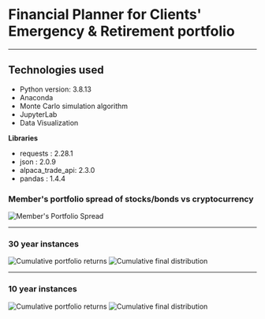 # Financial Planner for Clients' Emergency & Retirement portfolio
_________________________________________________________________

## Technologies used
- Python version: 3.8.13
- Anaconda
- Monte Carlo simulation algorithm
- JupyterLab
- Data Visualization

**Libraries**
- requests        : 2.28.1
- json            : 2.0.9
- alpaca_trade_api: 2.3.0
- pandas          : 1.4.4

### Member's portfolio spread of stocks/bonds vs cryptocurrency
![Member's Portfolio Spread](./images/member_portfolio_stocks-bonds_vs_crypto.PNG)

_________________________________________________________________

### 30 year instances
![Cumulative portfolio returns](./images/500_simulations_cumulative_portfolio_returns_30_yrs.PNG)
![Cumulative final distribution](./images/500_simulations_distribution_final_cumulative_returns_30_yrs.PNG)


_________________________________________________________________

### 10 year instances
![Cumulative portfolio returns](./images/500_simulations_cumulative_portfolio_returns_10_yrs.PNG)
![Cumulative final distribution](./images/500_simulations_distribution_final_cumulative_returns_10_yrs.PNG)